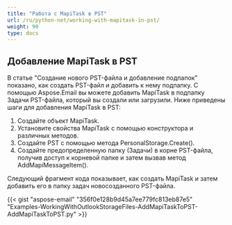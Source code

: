```yaml
---
title: "Работа с MapiTask в PST"
url: /ru/python-net/working-with-mapitask-in-pst/
weight: 90
type: docs
---
```



## **Добавление MapiTask в PST**
В статье "Создание нового PST-файла и добавление подпапок" показано, как создать PST-файл и добавить к нему подпапку. С помощью Aspose.Email вы можете добавить MapiTask в подпапку Задачи PST-файла, который вы создали или загрузили. Ниже приведены шаги для добавления MapiTask в PST:

1. Создайте объект MapiTask.
1. Установите свойства MapiTask с помощью конструктора и различных методов.
1. Создайте PST с помощью метода PersonalStorage.Create().
1. Создайте предопределенную папку (Задачи) в корне PST-файла, получив доступ к корневой папке и затем вызвав метод AddMapiMessageItem().

Следующий фрагмент кода показывает, как создать MapiTask и затем добавить его в папку задач новосозданного PST-файла.



{{< gist "aspose-email" "356f0e128b9d45a7ee779fc813eb87e5" "Examples-WorkingWithOutlookStorageFiles-AddMapiTaskToPST-AddMapiTaskToPST.py" >}}